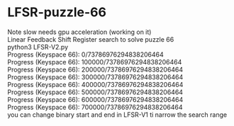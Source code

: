 # LFSR-puzzle-66
Note slow needs gpu acceleration (working on it)<br>
Linear Feedback Shift Register search to solve puzzle 66<br>
python3 LFSR-V2.py<br>
Progress (Keyspace 66): 0/73786976294838206464<br>
Progress (Keyspace 66): 100000/73786976294838206464<br>
Progress (Keyspace 66): 200000/73786976294838206464<br>
Progress (Keyspace 66): 300000/73786976294838206464<br>
Progress (Keyspace 66): 400000/73786976294838206464<br>
Progress (Keyspace 66): 500000/73786976294838206464<br>
Progress (Keyspace 66): 600000/73786976294838206464<br>
Progress (Keyspace 66): 700000/73786976294838206464<br>
you can change binary start and end in LFSR-V1 ti narrow the search range<br>
